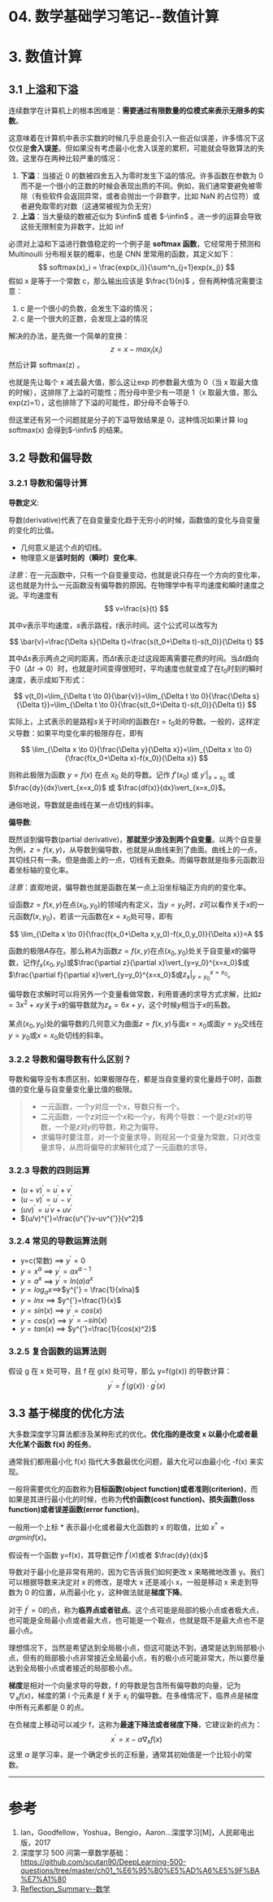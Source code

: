 # 04. 数学基础学习笔记--数值计算

# 3. 数值计算

## 3.1 上溢和下溢

连续数学在计算机上的根本困难是：**需要通过有限数量的位模式来表示无限多的实数**。

这意味着在计算机中表示实数的时候几乎总是会引入一些近似误差，许多情况下这仅仅是**舍入误差**。但如果没有考虑最小化舍入误差的累积，可能就会导致算法的失效。这里存在两种比较严重的情况：

1. **下溢**：当接近 0 的数被四舍五入为零时发生下溢的情况。许多函数在参数为 0 而不是一个很小的正数的时候会表现出质的不同。例如，我们通常要避免被零除（有些软件会返回异常，或者会抛出一个非数字，比如 NaN 的占位符）或者避免取零的对数（这通常被视为负无穷）
2. **上溢**：当大量级的数被近似为 $\infin$ 或者 $-\infin$ 。进一步的运算会导致这些无限制变为非数字，比如 inf

必须对上溢和下溢进行数值稳定的一个例子是 **softmax 函数**，它经常用于预测和 Multinoulli 分布相关联的概率，也是 CNN 里常用的函数，其定义如下：
$$
softmax(x)_i = \frac{exp(x_i)}{\sum^n_{j=1}exp(x_j)}
$$
假如 x 是等于一个常数 c，那么输出应该是 $\frac{1}{n}$ ，但有两种情况需要注意：

1. c 是一个很小的负数，会发生下溢的情况；
2. c 是一个很大的正数，会发现上溢的情况

解决的办法，是先做一个简单的变换：
$$
z = x-max_i(x_i)
$$
然后计算 softmax(z) 。

也就是先让每个 x 减去最大值，那么这让exp 的参数最大值为 0（当 x 取最大值的时候），这排除了上溢的可能性；而分母中至少有一项是 1（x 取最大值，那么 exp(z)=1），这也排除了下溢的可能性，即分母不会等于0.

但这里还有另一个问题就是分子的下溢导致结果是 0，这种情况如果计算 log softmax(x) 会得到$-\infin$ 的结果。







##  3.2 导数和偏导数

### 3.2.1 导数和偏导计算

**导数定义**:

导数(derivative)代表了在自变量变化趋于无穷小的时候，函数值的变化与自变量的变化的比值。

- 几何意义是这个点的切线。
- 物理意义是**该时刻的（瞬时）变化率**。

*注意*：在一元函数中，只有一个自变量变动，也就是说只存在一个方向的变化率，这也就是为什么一元函数没有偏导数的原因。在物理学中有平均速度和瞬时速度之说。平均速度有
$$
v=\frac{s}{t}
$$

其中$v$表示平均速度，$s$表示路程，$t$表示时间。这个公式可以改写为

$$
\bar{v}=\frac{\Delta s}{\Delta t}=\frac{s(t_0+\Delta t)-s(t_0)}{\Delta t}
$$

其中$\Delta s$表示两点之间的距离，而$\Delta t$表示走过这段距离需要花费的时间。当$\Delta t$趋向于0（$\Delta t \to 0$）时，也就是时间变得很短时，平均速度也就变成了在$t_0$时刻的瞬时速度，表示成如下形式：

$$
v(t_0)=\lim_{\Delta t \to 0}{\bar{v}}=\lim_{\Delta t \to 0}{\frac{\Delta s}{\Delta t}}=\lim_{\Delta t \to 0}{\frac{s(t_0+\Delta t)-s(t_0)}{\Delta t}}
$$

实际上，上式表示的是路程$s$关于时间$t$的函数在$t=t_0$处的导数。一般的，这样定义导数：如果平均变化率的极限存在，即有

$$
\lim_{\Delta x \to 0}{\frac{\Delta y}{\Delta x}}=\lim_{\Delta x \to 0}{\frac{f(x_0+\Delta x)-f(x_0)}{\Delta x}}
$$

则称此极限为函数 $y=f(x)$ 在点 $x_0$ 处的导数。记作 $f'(x_0)$ 或 $y'\vert_{x=x_0}$ 或 $\frac{dy}{dx}\vert_{x=x_0}$ 或 $\frac{df(x)}{dx}\vert_{x=x_0}$。

通俗地说，导数就是曲线在某一点切线的斜率。



**偏导数**:

既然谈到偏导数(partial derivative)，**那就至少涉及到两个自变量**。以两个自变量为例，$z=f(x,y)$，从导数到偏导数，也就是从曲线来到了曲面。曲线上的一点，其切线只有一条。但是曲面上的一点，切线有无数条。而偏导数就是指多元函数沿着坐标轴的变化率。 


*注意*：直观地说，偏导数也就是函数在某一点上沿坐标轴正方向的的变化率。

设函数$z=f(x,y)$在点$(x_0,y_0)$的领域内有定义，当$y=y_0$时，$z$可以看作关于$x$的一元函数$f(x,y_0)$，若该一元函数在$x=x_0$处可导，即有

$$
\lim_{\Delta x \to 0}{\frac{f(x_0+\Delta x,y_0)-f(x_0,y_0)}{\Delta x}}=A
$$

函数的极限$A$存在。那么称$A$为函数$z=f(x,y)$在点$(x_0,y_0)$处关于自变量$x$的偏导数，记作$f_x(x_0,y_0)$或$\frac{\partial z}{\partial x}\vert_{y=y_0}^{x=x_0}$或$\frac{\partial f}{\partial x}\vert_{y=y_0}^{x=x_0}$或$z_x\vert_{y=y_0}^{x=x_0}$。

偏导数在求解时可以将另外一个变量看做常数，利用普通的求导方式求解，比如$z=3x^2+xy$关于$x$的偏导数就为$z_x=6x+y$，这个时候$y$相当于$x$的系数。

某点$(x_0,y_0)$处的偏导数的几何意义为曲面$z=f(x,y)$与面$x=x_0$或面$y=y_0$交线在$y=y_0$或$x=x_0$处切线的斜率。  



### 3.2.2 导数和偏导数有什么区别？  

导数和偏导没有本质区别，如果极限存在，都是当自变量的变化量趋于0时，函数值的变化量与自变量变化量比值的极限。  

> - 一元函数，一个$y$对应一个$x$，导数只有一个。  
> - 二元函数，一个$z$对应一个$x$和一个$y$，有两个导数：一个是$z$对$x$的导数，一个是$z$对$y$的导数，称之为偏导。  
> - 求偏导时要注意，对一个变量求导，则视另一个变量为常数，只对改变量求导，从而将偏导的求解转化成了一元函数的求导。



### 3.2.3 导数的四则运算



- $(u+v)^{'}=u^{'}+v^{'}$
- $(u-v)^{'}=u^{'}-v^{'}$
- $(uv)^{'} = u^{'}v+uv^{'}$
- $(u/v)^{'}=\frac{u^{'}v-uv^{'}}{v^2}$



### 3.2.4 常见的导数运算法则

- y=c(常数) ==> $y^{'}=0$
- $y=x^a$  ==> $y^{'}=ax^{a-1}$
- $y=a^x$ ==> $y^{'}=ln(a)a^x$
- $y=log_ax$==>$y^{'} = \frac{1}{xlna}$
- $y = lnx$ ==> $y^{'}=\frac{1}{x}$
- $y=sin(x)$ ==> $y^{'}=cos(x)$
- $y=cos(x)$ ==> $y^{'}=-sin(x)$
- $y=tan(x)$ ==> $y^{'}=\frac{1}{cos(x)^2}$



### 3.2.5 复合函数的运算法则

假设 g 在 x 处可导，且 f 在 g(x) 处可导，那么 y=f(g(x)) 的导数计算：
$$
y^{'} = f^{'}(g(x))\cdot g^{'}(x)
$$






## 3.3 基于梯度的优化方法

大多数深度学习算法都涉及某种形式的优化。**优化指的是改变 x 以最小化或者最大化某个函数 f(x) 的任务**。

通常我们都用最小化 f(x) 指代大多数最优化问题，最大化可以由最小化 -f(x) 来实现。

一般将需要优化的函数称为**目标函数(object function)或者准则(criterion)**，而如果是其进行最小化的时候，也称为**代价函数(cost function)、损失函数(loss function)或者误差函数(error function)**。

一般用一个上标 * 表示最小化或者最大化函数的 x 的取值，比如 $x^* = argmin f(x)$。

假设有一个函数 y=f(x)，其导数记作 $f^{'}(x)$或者 $\frac{dy}{dx}$

导数对于最小化是非常有用的，因为它告诉我们如何更改 x 来略微地改善 y。我们可以根据导数来决定对 x 的修改，是增大 x 还是减小 x，一般是移动 x 来走到导数为 0 的位置，从而最小化 y，这种做法就是**梯度下降**。

对于 $f^{'}=0$的点，称为**临界点或者驻点**。这个点可能是局部的极小点或者极大点，也可能是全局最小点或者最大点，也可能是一个鞍点，也就是既不是最大点也不是最小点。

理想情况下，当然是希望达到全局极小点，但这可能达不到，通常是达到局部极小点，但有的局部极小点非常接近全局最小点，有的极小点可能非常大，所以要尽量达到全局极小点或者接近的局部极小点。



**梯度**是相对一个向量求导的导数，f 的导数是包含所有偏导数的向量，记为 $\nabla_xf(x)$，梯度的第 i 个元素是 f 关于 $x_i$ 的偏导数。在多维情况下，临界点是梯度中所有元素都是 0 的点。

在负梯度上移动可以减少 f，这称为**最速下降法或者梯度下降**，它建议新的点为：
$$
x^{'}=x-\alpha \nabla_x f(x)
$$
这里 $\alpha$ 是学习率，是一个确定步长的正标量，通常其初始值是一个比较小的常数。





------

# 参考

1. Ian，Goodfellow，Yoshua，Bengio，Aaron...深度学习[M]，人民邮电出版，2017
2. 深度学习 500 问第一章数学基础：https://github.com/scutan90/DeepLearning-500-questions/tree/master/ch01_%E6%95%B0%E5%AD%A6%E5%9F%BA%E7%A1%80
3. [Reflection_Summary--数学](https://github.com/sladesha/Reflection_Summary/tree/master/%E6%95%B0%E5%AD%A6)